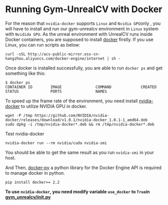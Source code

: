 # Running Gym-UnrealCV with Docker
For the reason that ```nvidia-docker``` supports ```Linux```  and ```Nvidia GPU```only , you will have to install and run our gym-unrealcv environment in ```Linux``` system with ```Nvidida GPU```.
As the unreal environment with UnrealCV runs inside Docker containers, you are supposed to install [docker](https://docs.docker.com/engine/installation/linux/ubuntu/#install-from-a-package) firstly. If you use Linux, you can run scripts as below:
```
curl -sSL http://acs-public-mirror.oss-cn-hangzhou.aliyuncs.com/docker-engine/internet | sh -
```
Once docker is installed successfully, you are able to run ```docker ps``` and get something like this:
```
$ docker ps
CONTAINER ID        IMAGE               COMMAND             CREATED             STATUS              PORTS               NAMES
```

To speed up the frame rate of the environment, you need install [nvidia-docker](https://github.com/NVIDIA/nvidia-docker/wiki) to utilize NVIDIA GPU in docker.
```
wget -P /tmp https://github.com/NVIDIA/nvidia-docker/releases/download/v1.0.1/nvidia-docker_1.0.1-1_amd64.deb
sudo dpkg -i /tmp/nvidia-docker*.deb && rm /tmp/nvidia-docker*.deb
```
Test nvidia-docker
```
nvidia-docker run --rm nvidia/cuda nvidia-smi
```
You should be able to get the same result as you run ```nvidia-smi``` in your host.

And Then, [docker-py](https://github.com/docker/docker-py) a python library for the Docker Engine API is required to manage docker in python.
```buildoutcfg
pip install docker>= 2.2
```

**To use ``nvidia-docker``, you need modify variable ``use_docker`` to ``True``in [gym_unrealcv/__init__.py](./gym_unrealcv/__init__.py)**
